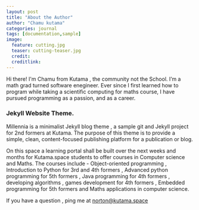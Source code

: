 ```yaml
---
layout: post
title: "About the Author"
author: "Chamu kutama"
categories: journal
tags: [documentation,sample]
image:
  feature: cutting.jpg
  teaser: cutting-teaser.jpg
  credit:
  creditlink:
---
```


Hi there! I'm Chamu from Kutama , the community not the School. I’m a math grad turned software enegineer. Ever since I first learned how to program while taking a scientific computing for maths course, I have pursued programming as a passion, and as a career. 

### Jekyll Website Theme.

Millennia is a minimalist Jekyll blog theme , a sample git and Jekyll project for 2nd formers at Kutama. The purpose of this theme is to provide a simple, clean, content-focused publishing platform for a publication or blog.

On this space a learning portal shall be built over the next weeks and months for Kutama.space students to offer courses in Computer science and Maths. The courses include - Object-oriented programming , Introduction to Python for 3rd and 4th formers , Advanced python programming for 5th formers , Java programming for 4th formers , developing algorithms , games development for 4th formers , Embedded programming for 5th formers and Maths applications in computer science.

If you have a question , ping me at norton@kutama.space
